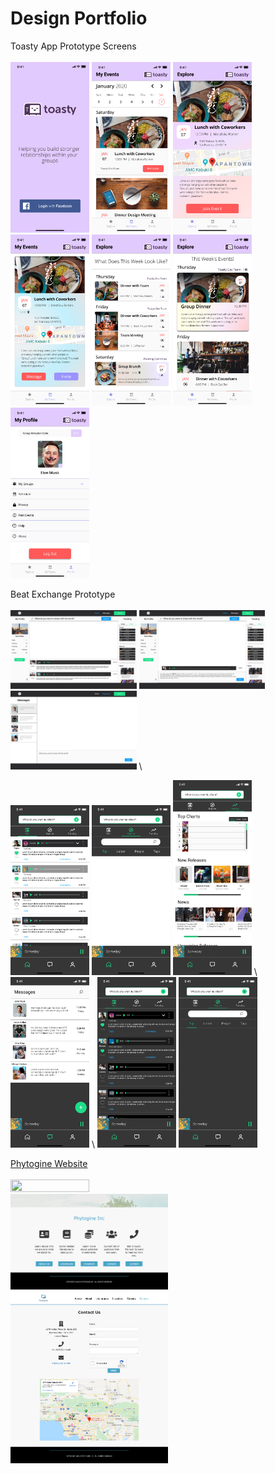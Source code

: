 # Design Portfolio
Toasty App Prototype Screens \
\
<img src="Toasty%20Mobile%20App/Login.jpg" width="25%" height="25%">
<img src="Toasty%20Mobile%20App/My%20Events%20(Design%201).jpg" width="25%" height="25%">
<img src="Toasty%20Mobile%20App/Event%20Detail%20(2).jpg" width="25%" height="25%">
<img src="Toasty%20Mobile%20App/Event%20Details%20(Joined).jpg" width="25%" height="25%">
<img src="Toasty%20Mobile%20App/Explore%20(Small).jpg" width="25%" height="25%">
<img src="Toasty%20Mobile%20App/Explore%20(Medium).jpg" width="25%" height="25%">
<img src="Toasty%20Mobile%20App/Profile.jpg" width="25%" height="25%">

Beat Exchange Prototype \
\
<img src="BeatExchange/Desktop%20(Home,%20Default).jpg" width="40%" height="40%">
<img src="BeatExchange/Desktop%20(Home%20Post,%20Default).jpg" width="40%" height="40%">
<img src="BeatExchange/Desktop%20(Messages,%20Default).jpg" width="40%" height="40%"> \

<img src="BeatExchange/iPhone%2011%20Pro%20Max%20(Home,%20Wall,%20Default).jpg" width="25%" height="25%">
<img src="BeatExchange/(Home,%20Explore,%20Default).jpg" width="25%" height="25%">
<img src="BeatExchange/(Home,%20Trending,%20Default).jpg" width="25%" height="25%"> \
<img src="BeatExchange/(Message,%20Default).jpg" width="25%" height="25%"> \

<img src="BeatExchange/Dark%20Mode%20(Home,%20Wall).jpg" width="25%" height="25%">
<img src="BeatExchange/(Home,%20Explore,%20Dark%20Mode).jpg" width="25%" height="25%">

<a href="http://phytogine.com/">Phytogine Website</a> \
\
<img src="Phytogine%20Website/Phytogine%20(Home).png" width="50%" height="50%">
<img src="Phytogine%20Website/Phytogine%20(Home%202).png" width="50%" height="50%">
<img src="Phytogine%20Website/Phytogine%20(Contact%20Us).png" width="50%" height="50%">
